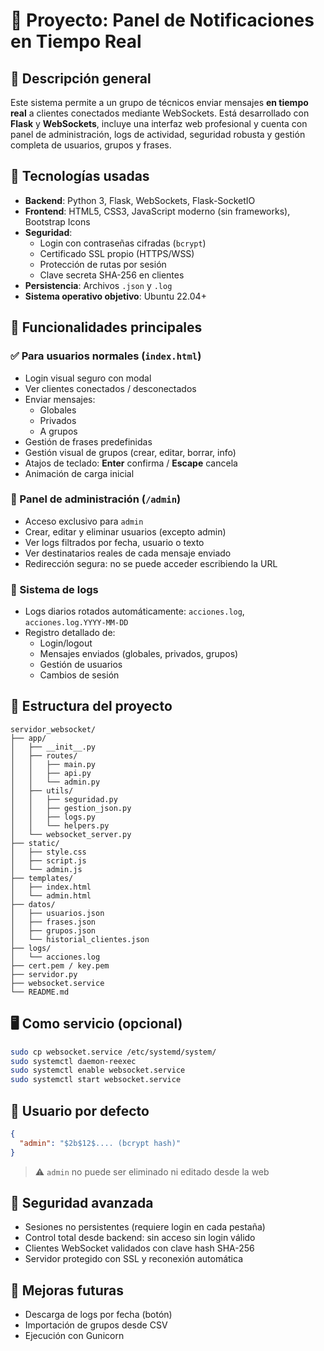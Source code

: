 # 🧠 Proyecto: Panel de Notificaciones en Tiempo Real

## 📍 Descripción general

Este sistema permite a un grupo de técnicos enviar mensajes **en tiempo real** a clientes conectados mediante WebSockets. Está desarrollado con **Flask** y **WebSockets**, incluye una interfaz web profesional y cuenta con panel de administración, logs de actividad, seguridad robusta y gestión completa de usuarios, grupos y frases.

## 🚀 Tecnologías usadas

- **Backend**: Python 3, Flask, WebSockets, Flask-SocketIO
- **Frontend**: HTML5, CSS3, JavaScript moderno (sin frameworks), Bootstrap Icons
- **Seguridad**:
  - Login con contraseñas cifradas (`bcrypt`)
  - Certificado SSL propio (HTTPS/WSS)
  - Protección de rutas por sesión
  - Clave secreta SHA-256 en clientes
- **Persistencia**: Archivos `.json` y `.log`
- **Sistema operativo objetivo**: Ubuntu 22.04+

## 🧠 Funcionalidades principales

### ✅ Para usuarios normales (`index.html`)

- Login visual seguro con modal
- Ver clientes conectados / desconectados
- Enviar mensajes:
  - Globales
  - Privados
  - A grupos
- Gestión de frases predefinidas
- Gestión visual de grupos (crear, editar, borrar, info)
- Atajos de teclado: **Enter** confirma / **Escape** cancela
- Animación de carga inicial

### 🔐 Panel de administración (`/admin`)

- Acceso exclusivo para `admin`
- Crear, editar y eliminar usuarios (excepto admin)
- Ver logs filtrados por fecha, usuario o texto
- Ver destinatarios reales de cada mensaje enviado
- Redirección segura: no se puede acceder escribiendo la URL

### 🧾 Sistema de logs

- Logs diarios rotados automáticamente: `acciones.log`, `acciones.log.YYYY-MM-DD`
- Registro detallado de:
  - Login/logout
  - Mensajes enviados (globales, privados, grupos)
  - Gestión de usuarios
  - Cambios de sesión

## 📁 Estructura del proyecto

```
servidor_websocket/
├── app/
│   ├── __init__.py
│   ├── routes/
│   │   ├── main.py
│   │   ├── api.py
│   │   └── admin.py
│   ├── utils/
│   │   ├── seguridad.py
│   │   ├── gestion_json.py
│   │   ├── logs.py
│   │   └── helpers.py
│   └── websocket_server.py
├── static/
│   ├── style.css
│   ├── script.js
│   └── admin.js
├── templates/
│   ├── index.html
│   └── admin.html
├── datos/
│   ├── usuarios.json
│   ├── frases.json
│   ├── grupos.json
│   └── historial_clientes.json
├── logs/
│   └── acciones.log
├── cert.pem / key.pem
├── servidor.py
├── websocket.service
└── README.md
```

## 🖥️ Como servicio (opcional)

```bash
sudo cp websocket.service /etc/systemd/system/
sudo systemctl daemon-reexec
sudo systemctl enable websocket.service
sudo systemctl start websocket.service
```

## 👤 Usuario por defecto

```json
{
  "admin": "$2b$12$.... (bcrypt hash)"
}
```

> ⚠️ `admin` no puede ser eliminado ni editado desde la web

## 🔐 Seguridad avanzada

- Sesiones no persistentes (requiere login en cada pestaña)
- Control total desde backend: sin acceso sin login válido
- Clientes WebSocket validados con clave hash SHA-256
- Servidor protegido con SSL y reconexión automática

## 📌 Mejoras futuras

- Descarga de logs por fecha (botón)
- Importación de grupos desde CSV
- Ejecución con Gunicorn 